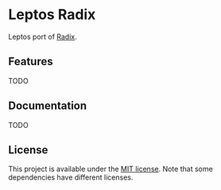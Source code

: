 # Leptos Radix

Leptos port of [Radix](https://www.radix-ui.com).

## Features

TODO

## Documentation

TODO

## License

This project is available under the [MIT license](LICENSE.md). Note that some dependencies have different licenses.
